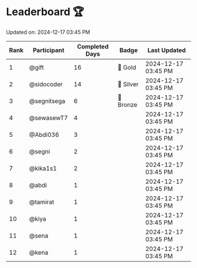 # Leaderboard 🏆

Updated on: 2024-12-17 03:45 PM

| Rank | Participant       | Completed Days | Badge      | Last Updated         |
|------|-------------------|----------------|------------|----------------------|
| 1    | @gift             | 16             | 🏅 Gold     | 2024-12-17 03:45 PM |
| 2    | @sidocoder        | 14             | 🥈 Silver   | 2024-12-17 03:45 PM |
| 3    | @segnitsega       | 6              | 🥉 Bronze   | 2024-12-17 03:45 PM |
| 4    | @sewasewT7        | 4              |            | 2024-12-17 03:45 PM |
| 5    | @Abdi036          | 3              |            | 2024-12-17 03:45 PM |
| 6    | @segni            | 2              |            | 2024-12-17 03:45 PM |
| 7    | @kika1s1          | 2              |            | 2024-12-17 03:45 PM |
| 8    | @abdi             | 1              |            | 2024-12-17 03:45 PM |
| 9    | @tamirat          | 1              |            | 2024-12-17 03:45 PM |
| 10   | @kiya             | 1              |            | 2024-12-17 03:45 PM |
| 11   | @sena             | 1              |            | 2024-12-17 03:45 PM |
| 12   | @kena             | 1              |            | 2024-12-17 03:45 PM |
